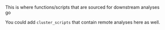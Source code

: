 This is where functions/scripts that are sourced for downstream analyses go

You could add `cluster_scripts` that contain remote analyses here as well.